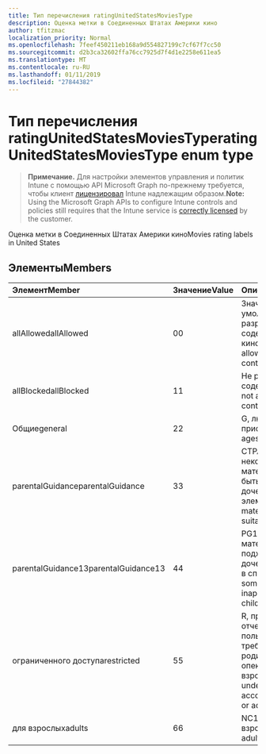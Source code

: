 ```yaml
---
title: Тип перечисления ratingUnitedStatesMoviesType
description: Оценка метки в Соединенных Штатах Америки кино
author: tfitzmac
localization_priority: Normal
ms.openlocfilehash: 7feef450211eb168a9d554827199c7cf67f7cc50
ms.sourcegitcommit: d2b3ca32602ffa76cc7925d7f4d1e2258e611ea5
ms.translationtype: MT
ms.contentlocale: ru-RU
ms.lasthandoff: 01/11/2019
ms.locfileid: "27844382"
---
```

# <a name="ratingunitedstatesmoviestype-enum-type"></a><span data-ttu-id="9d9e7-103">Тип перечисления ratingUnitedStatesMoviesType</span><span class="sxs-lookup"><span data-stu-id="9d9e7-103">ratingUnitedStatesMoviesType enum type</span></span>

> <span data-ttu-id="9d9e7-104">**Примечание.** Для настройки элементов управления и политик Intune с помощью API Microsoft Graph по-прежнему требуется, чтобы клиент [лицензировал](https://go.microsoft.com/fwlink/?linkid=839381) Intune надлежащим образом.</span><span class="sxs-lookup"><span data-stu-id="9d9e7-104">**Note:** Using the Microsoft Graph APIs to configure Intune controls and policies still requires that the Intune service is [correctly licensed](https://go.microsoft.com/fwlink/?linkid=839381) by the customer.</span></span>

<span data-ttu-id="9d9e7-105">Оценка метки в Соединенных Штатах Америки кино</span><span class="sxs-lookup"><span data-stu-id="9d9e7-105">Movies rating labels in United States</span></span>
## <a name="members"></a><span data-ttu-id="9d9e7-106">Элементы</span><span class="sxs-lookup"><span data-stu-id="9d9e7-106">Members</span></span>
|<span data-ttu-id="9d9e7-107">Элемент</span><span class="sxs-lookup"><span data-stu-id="9d9e7-107">Member</span></span>|<span data-ttu-id="9d9e7-108">Значение</span><span class="sxs-lookup"><span data-stu-id="9d9e7-108">Value</span></span>|<span data-ttu-id="9d9e7-109">Описание</span><span class="sxs-lookup"><span data-stu-id="9d9e7-109">Description</span></span>|
|:---|:---|:---|
|<span data-ttu-id="9d9e7-110">allAllowed</span><span class="sxs-lookup"><span data-stu-id="9d9e7-110">allAllowed</span></span>|<span data-ttu-id="9d9e7-111">0</span><span class="sxs-lookup"><span data-stu-id="9d9e7-111">0</span></span>|<span data-ttu-id="9d9e7-112">Значение по умолчанию, разрешать все содержимое кино</span><span class="sxs-lookup"><span data-stu-id="9d9e7-112">Default value, allow all movies content</span></span>|
|<span data-ttu-id="9d9e7-113">allBlocked</span><span class="sxs-lookup"><span data-stu-id="9d9e7-113">allBlocked</span></span>|<span data-ttu-id="9d9e7-114">1</span><span class="sxs-lookup"><span data-stu-id="9d9e7-114">1</span></span>|<span data-ttu-id="9d9e7-115">Не разрешать любое содержимое кино</span><span class="sxs-lookup"><span data-stu-id="9d9e7-115">Do not allow any movies content</span></span>|
|<span data-ttu-id="9d9e7-116">Общие</span><span class="sxs-lookup"><span data-stu-id="9d9e7-116">general</span></span>|<span data-ttu-id="9d9e7-117">2</span><span class="sxs-lookup"><span data-stu-id="9d9e7-117">2</span></span>|<span data-ttu-id="9d9e7-118">G, любого возраста присоединен</span><span class="sxs-lookup"><span data-stu-id="9d9e7-118">G, all ages admitted</span></span>|
|<span data-ttu-id="9d9e7-119">parentalGuidance</span><span class="sxs-lookup"><span data-stu-id="9d9e7-119">parentalGuidance</span></span>|<span data-ttu-id="9d9e7-120">3</span><span class="sxs-lookup"><span data-stu-id="9d9e7-120">3</span></span>|<span data-ttu-id="9d9e7-121">СТРАНИЦА, некоторые материалы могут быть подходит для дочерних элементов</span><span class="sxs-lookup"><span data-stu-id="9d9e7-121">PG, some material may not be suitable for children</span></span>|
|<span data-ttu-id="9d9e7-122">parentalGuidance13</span><span class="sxs-lookup"><span data-stu-id="9d9e7-122">parentalGuidance13</span></span>|<span data-ttu-id="9d9e7-123">4</span><span class="sxs-lookup"><span data-stu-id="9d9e7-123">4</span></span>|<span data-ttu-id="9d9e7-124">PG13, некоторые материалы может не подходят для дочерних элементов в списке 13</span><span class="sxs-lookup"><span data-stu-id="9d9e7-124">PG13, some material may be inappropriate for children under 13</span></span>|
|<span data-ttu-id="9d9e7-125">ограниченного доступа</span><span class="sxs-lookup"><span data-stu-id="9d9e7-125">restricted</span></span>|<span data-ttu-id="9d9e7-126">5</span><span class="sxs-lookup"><span data-stu-id="9d9e7-126">5</span></span>|<span data-ttu-id="9d9e7-127">R, просматривающих отчеты пользователей 17 требуют наглядные родителем или опекуном взрослых</span><span class="sxs-lookup"><span data-stu-id="9d9e7-127">R, viewers under 17 require accompanying parent or adult guardian</span></span>|
|<span data-ttu-id="9d9e7-128">для взрослых</span><span class="sxs-lookup"><span data-stu-id="9d9e7-128">adults</span></span>|<span data-ttu-id="9d9e7-129">6</span><span class="sxs-lookup"><span data-stu-id="9d9e7-129">6</span></span>|<span data-ttu-id="9d9e7-130">NC17 только для взрослых</span><span class="sxs-lookup"><span data-stu-id="9d9e7-130">NC17, adults only</span></span>|



